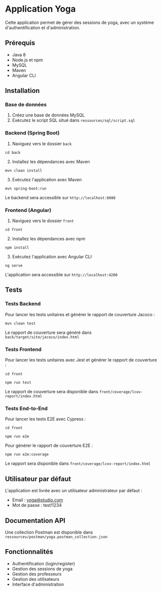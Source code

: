 # Application Yoga

Cette application permet de gérer des sessions de yoga, avec un système d'authentification et d'administration.

## Prérequis

- Java 8
- Node.js et npm
- MySQL
- Maven
- Angular CLI

## Installation

### Base de données

1. Créez une base de données MySQL
2. Exécutez le script SQL situé dans `ressources/sql/script.sql`

### Backend (Spring Boot)

1. Naviguez vers le dossier `back`

```
cd back
```

2. Installez les dépendances avec Maven

```
mvn clean install
```

3. Exécutez l'application avec Maven

```
mvn spring-boot:run
```

Le backend sera accessible sur `http://localhost:8080`

### Frontend (Angular)

1. Naviguez vers le dossier `front`

```
cd front
```

2. Installez les dépendances avec npm

```
npm install
```

3. Exécutez l'application avec Angular CLI

```
ng serve
```

L'application sera accessible sur `http://localhost:4200`

## Tests

### Tests Backend

Pour lancer les tests unitaires et générer le rapport de couverture Jacoco :

```
mvn clean test
```

Le rapport de couverture sera généré dans `back/target/site/jacoco/index.html`

### Tests Frontend

Pour lancer les tests unitaires avec Jest et générer le rapport de couverture :

```
cd front
```

```
npm run test
```

Le rapport de couverture sera disponible dans `front/coverage/lcov-report/index.html`

### Tests End-to-End

Pour lancer les tests E2E avec Cypress :

```
cd front
```

```
npm run e2e
```

Pour générer le rapport de couverture E2E :

```
npm run e2e:coverage
```

Le rapport sera disponible dans `front/coverage/lcov-report/index.html`

## Utilisateur par défaut

L'application est livrée avec un utilisateur administrateur par défaut :

- Email : yoga@studio.com
- Mot de passe : test!1234

## Documentation API

Une collection Postman est disponible dans `ressources/postman/yoga.postman_collection.json`

## Fonctionnalités

- Authentification (login/register)
- Gestion des sessions de yoga
- Gestion des professeurs
- Gestion des utilisateurs
- Interface d'administration

